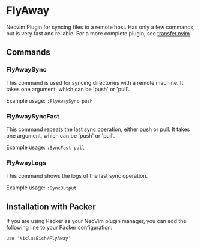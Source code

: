 # FlyAway
Neovim Plugin for syncing files to a remote host. Has only a few commands, but is very fast and reliable.
For a more complete plugin, see [transfer.nvim](https://github.com/coffebar/transfer.nvim)

## Commands

### FlyAwaySync 

This command is used for syncing directories with a remote machine. It takes one argument, which can be 'push' or 'pull'.

Example usage: `:FlyAwaySync push`

### FlyAwaySyncFast 

This command repeats the last sync operation, either push or pull. It takes one argument, which can be 'push' or 'pull'.

Example usage: `:SyncFast pull`

### FlyAwayLogs 

This command shows the logs of the last sync operation.

Example usage: `:SyncOutput`


## Installation with Packer
If you are using Packer as your NeoVim plugin manager, you can add the following line to your Packer configuration:

```
use 'NiclasEich/FlyAway'
```
